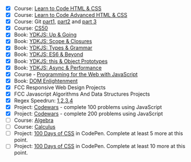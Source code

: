 - [x] Course: [Learn to Code HTML & CSS][shay]
- [x] Course: [Learn to Code Advanced HTML & CSS][shay]
- [x] Course: Git [part1][git1], [part2][git2] and [part 3][git3]
- [x] Course: [CS50][cs50]
- [x] Book: [YDKJS: Up & Going][ydkjs]
- [x] Book: [YDKJS: Scope & Closures][ydkjs]
- [x] Book: [YDKJS: Types & Grammar][ydkjs]
- [x] Book: [YDKJS: ES6 & Beyond][ydkjs]
- [x] Book: [YDKJS: this & Object Prototypes][ydkjs]
- [x] Book: [YDKJS: Async & Performance][ydkjs]
- [x] Course - [Programming for the Web with JavaScript][pennweb]
- [x] Book: [DOM Enlightenment][dom]
- [x] FCC Responsive Web Design Projects
- [x] FCC Javascript Algorithms And Data Structures Projects
- [x] Regex Speedrun: [1][regex1],[2][regex2],[3][regex3],[4][regex4]
- [x] Project: [Codewars][codewars] - complete 100 problems using JavaScript
- [x] Project: [Codewars][codewars] - complete 200 problems using JavaScript
- [ ] Course: [Algebra][alg1]
- [ ] Course: [Calculus][calc1]
- [ ] Project: [100 Days of CSS](https://codepen.io/collection/AVPPQq/) in CodePen. Complete at least 5 more at this point.
- [ ] Project: [100 Days of CSS](https://codepen.io/collection/AVPPQq/) in CodePen. Complete at least 10 more at this point.

[shay]: http://learn.shayhowe.com/html-css/
[git1]: https://medium.com/@francesco.agnoletto/how-to-not-f-up-your-local-files-with-git-part-1-e0756c88fd3c
[git2]: https://medium.com/@francesco.agnoletto/how-to-not-f-up-your-local-files-with-git-part-2-fc4e243be0
[git3]: https://medium.com/chingu/how-to-not-f-up-your-local-files-with-git-part-3-bf03b27b6e64
[cs50]: https://www.edx.org/course/introduction-computer-science-harvardx-cs50x
[ydkjs]: https://github.com/getify/You-Dont-Know-JS
[pennweb]: https://www.edx.org/course/programming-web-javascript-pennx-sd4x
[dom]: http://domenlightenment.com/
[regex1]: https://regexone.com/
[regex2]: https://www.youtube.com/playlist?list=PLfdtiltiRHWGRPyPMGuLPWuiWgEI9Kp1w
[regex3]: http://regexr.com/
[regex4]: https://regex-classroom.herokuapp.com/map
[codewars]: https://www.codewars.com/
[alg1]: https://www.edx.org/course/college-algebra-problem-solving-asux-mat117x
[calc1]: https://www.edx.org/course/precalculus-asux-mat170x
